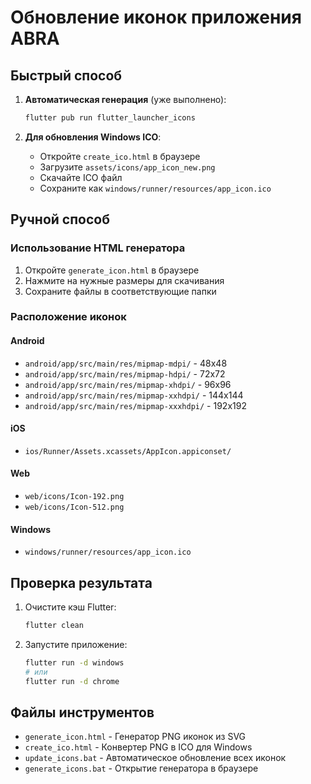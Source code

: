 # Обновление иконок приложения ABRA

## Быстрый способ

1. **Автоматическая генерация** (уже выполнено):
   ```bash
   flutter pub run flutter_launcher_icons
   ```

2. **Для обновления Windows ICO**:
   - Откройте `create_ico.html` в браузере
   - Загрузите `assets/icons/app_icon_new.png`
   - Скачайте ICO файл
   - Сохраните как `windows/runner/resources/app_icon.ico`

## Ручной способ

### Использование HTML генератора
1. Откройте `generate_icon.html` в браузере
2. Нажмите на нужные размеры для скачивания
3. Сохраните файлы в соответствующие папки

### Расположение иконок

#### Android
- `android/app/src/main/res/mipmap-mdpi/` - 48x48
- `android/app/src/main/res/mipmap-hdpi/` - 72x72
- `android/app/src/main/res/mipmap-xhdpi/` - 96x96
- `android/app/src/main/res/mipmap-xxhdpi/` - 144x144
- `android/app/src/main/res/mipmap-xxxhdpi/` - 192x192

#### iOS
- `ios/Runner/Assets.xcassets/AppIcon.appiconset/`

#### Web
- `web/icons/Icon-192.png`
- `web/icons/Icon-512.png`

#### Windows
- `windows/runner/resources/app_icon.ico`

## Проверка результата

1. Очистите кэш Flutter:
   ```bash
   flutter clean
   ```

2. Запустите приложение:
   ```bash
   flutter run -d windows
   # или
   flutter run -d chrome
   ```

## Файлы инструментов

- `generate_icon.html` - Генератор PNG иконок из SVG
- `create_ico.html` - Конвертер PNG в ICO для Windows
- `update_icons.bat` - Автоматическое обновление всех иконок
- `generate_icons.bat` - Открытие генератора в браузере